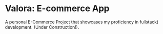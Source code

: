 # Valora: E-commerce App

A personal E-Commerce Project that showcases my proficiency in fullstack)  development. (Under Construction!). 
